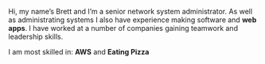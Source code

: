 Hi, my name’s Brett and I’m a senior network system administrator. As well as administrating systems I also have experience making software and **web apps**. I have worked at a number of companies gaining teamwork and leadership skills.

I am most skilled in: **AWS** and **Eating Pizza**
